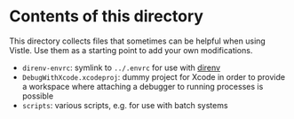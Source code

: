 Contents of this directory
==========================

This directory collects files that sometimes can be helpful when using Vistle.
Use them as a starting point to add your own modifications.

- `direnv-envrc`:
  symlink to `../.envrc` for use with [direnv](https://direnv.net)
- `DebugWithXcode.xcodeproj`:
  dummy project for Xcode in order to provide a workspace where attaching a debugger to running processes is possible
- `scripts`:
  various scripts, e.g. for use with batch systems
